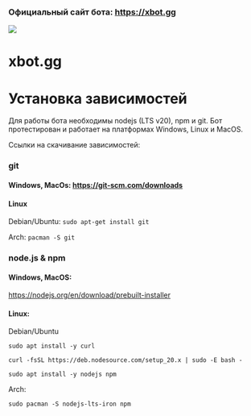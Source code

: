 ### Официальный сайт бота: https://xbot.gg

![](https://xbot.gg/build/assets/logo-0db29915.png)
# xbot.gg
# Установка зависимостей
Для работы бота необходимы nodejs (LTS v20), npm и git.
Бот протестирован и работает на платформах Windows, Linux и MacOS.

Ссылки на скачивание зависимостей:

### git
#### Windows, MacOs: https://git-scm.com/downloads
#### Linux
Debian/Ubuntu:
``sudo apt-get install git``

Arch:
``pacman -S git``


### node.js & npm
#### Windows, MacOS:
https://nodejs.org/en/download/prebuilt-installer
#### Linux:
Debian/Ubuntu

``sudo apt install -y curl``

``curl -fsSL https://deb.nodesource.com/setup_20.x | sudo -E bash -``

``sudo apt install -y nodejs npm``

Arch:

``sudo pacman -S nodejs-lts-iron npm``



